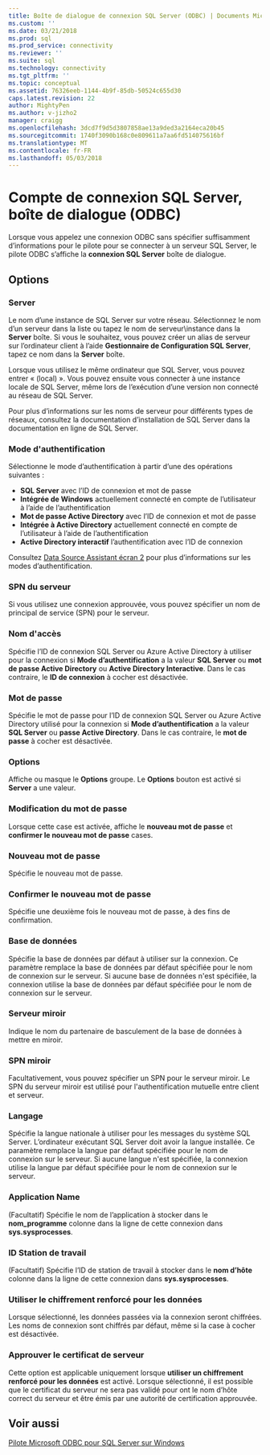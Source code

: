 ```yaml
---
title: Boîte de dialogue de connexion SQL Server (ODBC) | Documents Microsoft
ms.custom: ''
ms.date: 03/21/2018
ms.prod: sql
ms.prod_service: connectivity
ms.reviewer: ''
ms.suite: sql
ms.technology: connectivity
ms.tgt_pltfrm: ''
ms.topic: conceptual
ms.assetid: 76326eeb-1144-4b9f-85db-50524c655d30
caps.latest.revision: 22
author: MightyPen
ms.author: v-jizho2
manager: craigg
ms.openlocfilehash: 3dcd7f9d5d3807858ae13a9ded3a2164eca20b45
ms.sourcegitcommit: 1740f3090b168c0e809611a7aa6fd514075616bf
ms.translationtype: MT
ms.contentlocale: fr-FR
ms.lasthandoff: 05/03/2018
---
```

# <a name="sql-server-login-dialog-box-odbc"></a>Compte de connexion SQL Server, boîte de dialogue (ODBC)

Lorsque vous appelez une connexion ODBC sans spécifier suffisamment d’informations pour le pilote pour se connecter à un serveur SQL Server, le pilote ODBC s’affiche la **connexion SQL Server** boîte de dialogue.

## <a name="options"></a>Options

### <a name="server"></a>Server

Le nom d’une instance de SQL Server sur votre réseau. Sélectionnez le nom d’un serveur dans la liste ou tapez le nom de serveur\instance dans la **Server** boîte. Si vous le souhaitez, vous pouvez créer un alias de serveur sur l’ordinateur client à l’aide **Gestionnaire de Configuration SQL Server**, tapez ce nom dans la **Server** boîte.

Lorsque vous utilisez le même ordinateur que SQL Server, vous pouvez entrer « (local) ». Vous pouvez ensuite vous connecter à une instance locale de SQL Server, même lors de l’exécution d’une version non connecté au réseau de SQL Server.

Pour plus d’informations sur les noms de serveur pour différents types de réseaux, consultez la documentation d’installation de SQL Server dans la documentation en ligne de SQL Server.

### <a name="authentication-mode"></a>Mode d'authentification

Sélectionne le mode d’authentification à partir d’une des opérations suivantes :
- **SQL Server** avec l’ID de connexion et mot de passe
- **Intégrée de Windows** actuellement connecté en compte de l’utilisateur à l’aide de l’authentification
- **Mot de passe Active Directory** avec l’ID de connexion et mot de passe
- **Intégrée à Active Directory** actuellement connecté en compte de l’utilisateur à l’aide de l’authentification
- **Active Directory interactif** l’authentification avec l’ID de connexion

Consultez [Data Source Assistant écran 2](../../../connect/odbc/windows/dsn-wizard-2.md) pour plus d’informations sur les modes d’authentification.

### <a name="server-spn"></a>SPN du serveur

Si vous utilisez une connexion approuvée, vous pouvez spécifier un nom de principal de service (SPN) pour le serveur.

### <a name="login-id"></a>Nom d'accès

Spécifie l’ID de connexion SQL Server ou Azure Active Directory à utiliser pour la connexion si **Mode d’authentification** a la valeur **SQL Server** ou **mot de passe Active Directory** ou **Active Directory Interactive**. Dans le cas contraire, le **ID de connexion** à cocher est désactivée.

### <a name="password"></a>Mot de passe

Spécifie le mot de passe pour l’ID de connexion SQL Server ou Azure Active Directory utilisé pour la connexion si **Mode d’authentification** a la valeur **SQL Server** ou **passe Active Directory**. Dans le cas contraire, le **mot de passe** à cocher est désactivée.

### <a name="options"></a>Options

Affiche ou masque le **Options** groupe. Le **Options** bouton est activé si **Server** a une valeur.

### <a name="change-password"></a>Modification du mot de passe

Lorsque cette case est activée, affiche le **nouveau mot de passe** et **confirmer le nouveau mot de passe** cases.

### <a name="new-password"></a>Nouveau mot de passe

Spécifie le nouveau mot de passe.

### <a name="confirm-new-password"></a>Confirmer le nouveau mot de passe

Spécifie une deuxième fois le nouveau mot de passe, à des fins de confirmation.

### <a name="database"></a>Base de données

Spécifie la base de données par défaut à utiliser sur la connexion. Ce paramètre remplace la base de données par défaut spécifiée pour le nom de connexion sur le serveur. Si aucune base de données n'est spécifiée, la connexion utilise la base de données par défaut spécifiée pour le nom de connexion sur le serveur.

### <a name="mirror-server"></a>Serveur miroir

Indique le nom du partenaire de basculement de la base de données à mettre en miroir.

### <a name="mirror-spn"></a>SPN miroir

Facultativement, vous pouvez spécifier un SPN pour le serveur miroir. Le SPN du serveur miroir est utilisé pour l'authentification mutuelle entre client et serveur.

### <a name="language"></a>Langage

Spécifie la langue nationale à utiliser pour les messages du système SQL Server. L’ordinateur exécutant SQL Server doit avoir la langue installée. Ce paramètre remplace la langue par défaut spécifiée pour le nom de connexion sur le serveur. Si aucune langue n'est spécifiée, la connexion utilise la langue par défaut spécifiée pour le nom de connexion sur le serveur.

### <a name="application-name"></a>Application Name

(Facultatif) Spécifie le nom de l’application à stocker dans le **nom_programme** colonne dans la ligne de cette connexion dans **sys.sysprocesses**.

### <a name="workstation-id"></a>ID Station de travail

(Facultatif) Spécifie l’ID de station de travail à stocker dans le **nom d’hôte** colonne dans la ligne de cette connexion dans **sys.sysprocesses**.

### <a name="use-strong-encryption-for-data"></a>Utiliser le chiffrement renforcé pour les données

Lorsque sélectionné, les données passées via la connexion seront chiffrées. Les noms de connexion sont chiffrés par défaut, même si la case à cocher est désactivée.

### <a name="trust-server-certificate"></a>Approuver le certificat de serveur

Cette option est applicable uniquement lorsque **utiliser un chiffrement renforcé pour les données** est activé. Lorsque sélectionné, il est possible que le certificat du serveur ne sera pas validé pour ont le nom d’hôte correct du serveur et être émis par une autorité de certification approuvée.

## <a name="see-also"></a>Voir aussi

[Pilote Microsoft ODBC pour SQL Server sur Windows](../../../connect/odbc/windows/microsoft-odbc-driver-for-sql-server-on-windows.md)
